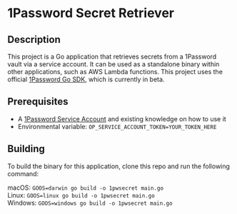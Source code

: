 # 1Password Secret Retriever 

## Description

This project is a Go application that retrieves secrets from a 1Password vault via a service account. It can be used as a standalone binary within other applications, such as AWS Lambda functions. This project uses the official [1Password Go SDK](https://github.com/1Password/onepassword-sdk-go), which is currently in beta.

## Prerequisites

- A [1Password Service Account](https://developer.1password.com/docs/service-accounts/) and existing knowledge on how to use it
- Environmental variable: `OP_SERVICE_ACCOUNT_TOKEN=YOUR_TOKEN_HERE`

## Building

To build the binary for this application, clone this repo and run the following command:

macOS: `GOOS=darwin go build -o 1pwsecret main.go`  
Linux: `GOOS=linux go build -o 1pwsecret main.go`  
Windows: `GOOS=windows go build -o 1pwsecret main.go`  